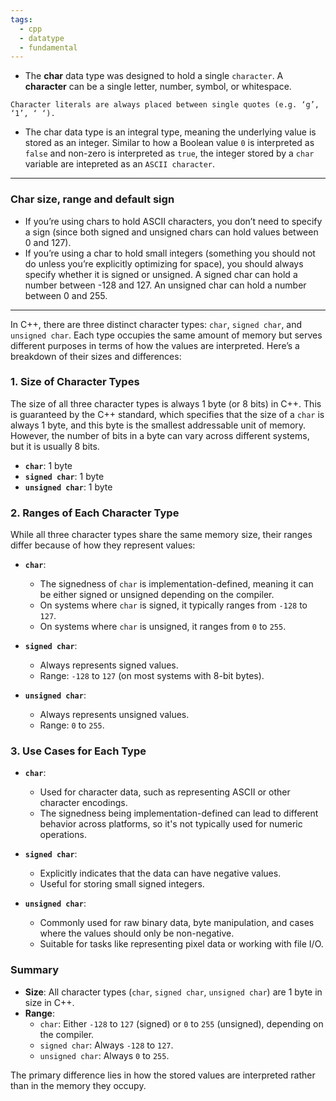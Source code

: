 ```yaml
---
tags:
  - cpp
  - datatype
  - fundamental
---
```


- The **char** data type was designed to hold a single `character`. A **character** can be a single letter, number, symbol, or whitespace.
```ad-note
Character literals are always placed between single quotes (e.g. ‘g’, ‘1’, ‘ ‘).
```

- The char data type is an integral type, meaning the underlying value is stored as an integer. Similar to how a Boolean value `0` is interpreted as `false` and non-zero is interpreted as `true`, the integer stored by a `char` variable are intepreted as an `ASCII character`.

---

### Char size, range and default sign

- If you’re using chars to hold ASCII characters, you don’t need to specify a sign (since both signed and unsigned chars can hold values between 0 and 127).
- If you’re using a char to hold small integers (something you should not do unless you’re explicitly optimizing for space), you should always specify whether it is signed or unsigned. A signed char can hold a number between -128 and 127. An unsigned char can hold a number between 0 and 255.

---
In C++, there are three distinct character types: `char`, `signed char`, and `unsigned char`. Each type occupies the same amount of memory but serves different purposes in terms of how the values are interpreted. Here’s a breakdown of their sizes and differences:

### 1. **Size of Character Types**

The size of all three character types is always 1 byte (or 8 bits) in C++. This is guaranteed by the C++ standard, which specifies that the size of a `char` is always 1 byte, and this byte is the smallest addressable unit of memory. However, the number of bits in a byte can vary across different systems, but it is usually 8 bits.

- **`char`**: 1 byte
- **`signed char`**: 1 byte
- **`unsigned char`**: 1 byte

### 2. **Ranges of Each Character Type**

While all three character types share the same memory size, their ranges differ because of how they represent values:

- **`char`**:
  - The signedness of `char` is implementation-defined, meaning it can be either signed or unsigned depending on the compiler.
  - On systems where `char` is signed, it typically ranges from `-128` to `127`.
  - On systems where `char` is unsigned, it ranges from `0` to `255`.

- **`signed char`**:
  - Always represents signed values.
  - Range: `-128` to `127` (on most systems with 8-bit bytes).

- **`unsigned char`**:
  - Always represents unsigned values.
  - Range: `0` to `255`.

### 3. **Use Cases for Each Type**

- **`char`**: 
  - Used for character data, such as representing ASCII or other character encodings.
  - The signedness being implementation-defined can lead to different behavior across platforms, so it's not typically used for numeric operations.

- **`signed char`**: 
  - Explicitly indicates that the data can have negative values.
  - Useful for storing small signed integers.

- **`unsigned char`**:
  - Commonly used for raw binary data, byte manipulation, and cases where the values should only be non-negative.
  - Suitable for tasks like representing pixel data or working with file I/O.

### Summary

- **Size**: All character types (`char`, `signed char`, `unsigned char`) are 1 byte in size in C++.
- **Range**:
  - `char`: Either `-128` to `127` (signed) or `0` to `255` (unsigned), depending on the compiler.
  - `signed char`: Always `-128` to `127`.
  - `unsigned char`: Always `0` to `255`. 

The primary difference lies in how the stored values are interpreted rather than in the memory they occupy.